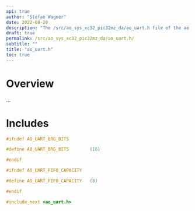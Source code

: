 ```yaml
---
api: true
author: "Stefan Wagner"
date: 2022-08-29
description: "The /src/ao_sys_xc32_pic32mz_da/ao_uart.h file of the ao real-time operating system."
draft: true
permalink: /src/ao_sys_xc32_pic32mz_da/ao_uart.h/ 
subtitle: ""
title: "ao_uart.h"
toc: true
---
```


# Overview

...

# Includes

```c
#ifndef AO_UART_BRG_BITS

#define AO_UART_BRG_BITS        (16)

#endif

#ifndef AO_UART_FIFO_CAPACITY

#define AO_UART_FIFO_CAPACITY   (8)

#endif

#include_next <ao_uart.h>

```
